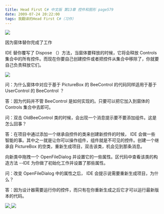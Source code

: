 ```yaml
---
title: Head First C# 中文版 第13章 控件和图形 page579
date: 2009-07-24 20:22:00
tags: 我翻译的Head First C#（习作）
---
```

![](https://p-blog.csdn.net/images/p_blog_csdn_net/cuipengfei1/EntryImages/20090724/2009-07-24_19-57-47.jpg)

因为窗体替你完成了工作

  

IDE  替你覆写了  Dispose  （）方法，当窗体要释放的时候，它将会释放  Controls
集合中的所有控件。而现在你要自己创建控件或者把控件从集合中移除了，你就要自己负责释放它们。

  

![](https://p-blog.csdn.net/images/p_blog_csdn_net/cuipengfei1/EntryImages/20090724/2009-07-24_20-04-23.jpg)

问：为什么窗体中对应于基于  PictureBox  的  BeeControl  的代码同样适用于基于  UserControl  的
BeeControl  ？

  

答：因为代码并不管  BeeControl  是如何实现的。只要可以把它加入到窗体的  Controls  集合中去即可。

  

问：双击  OldBeeControl  类的时候，会出现一个消息提示要不要添加组件。这是怎么回事？

  

答：在项目中通过添加一个继承自控件的类来创建新控件的时候，  IDE  会做一些智能的事。其中之一就是让你可以操作组件，组件就是不可见的控件。创建一个继承自
PictureBox  的空类，重新生成项目，双击该类，机会见到那条消息。

  

向新类中拖拽一个  OpenFileDialog  并设置它的一些属性。区代码中查看该类的构造方法  \--IDE  为你做了初始化工作并设置了那些属性。

  

问：改变  OpenFileDialog  中的属性之后，  IDE  会提示说需要重新生成项目，为什么？

  

答：因为设计器需要运行你的控件，而只有在你重新生成之后它才可以运行最新版本的代码。

  



[ ![](https://profile.csdnimg.cn/5/2/5/3_cuipengfei1)
![](https://g.csdnimg.cn/static/user-reg-year/1x/11.png)
](https://blog.csdn.net/cuipengfei1)





